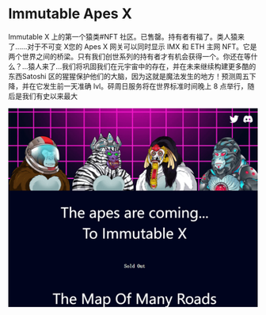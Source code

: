 # Immutable Apes X

Immutable X 上的第一个猿类#NFT 社区。已售罄。持有者有福了。类人猿来了……对于不可变 X您的 Apes X 网关可以同时显示 IMX 和 ETH 主网 NFT。它是两个世界之间的桥梁。只有我们创世系列的持有者才有机会获得一个。你还在等什么？...猿人来了...我们将巩固我们在元宇宙中的存在，并在未来继续构建更多酷的东西Satoshi 区的猩猩保护他们的大脑，因为这就是魔法发生的地方！预测周五下降，并在它发生前一天准确 lvl。砰周日服务将在世界标准时间晚上 8 点举行，随后是我们有史以来最大

![1](1.png)
